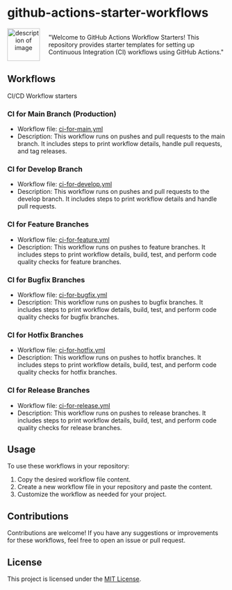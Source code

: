 # github-actions-starter-workflows

<div style="display: flex; align-items: center;">
    <div style="flex-shrink: 0; margin-right: 20px; text-align: center;">
        <img src="https://avatars.githubusercontent.com/u/164061086?v=4" alt="description of image" width="75" height="75">
    </div>
    <div>
        "Welcome to GitHub Actions Workflow Starters! This repository provides starter templates for setting up Continuous Integration (CI) workflows using GitHub Actions."
    </div>
</div>

## Workflows

CI/CD Workflow starters

### CI for Main Branch (Production)

- Workflow file: [ci-for-main.yml](.github/workflows/ci-for-main.yml)
- Description: This workflow runs on pushes and pull requests to the main branch. It includes steps to print workflow details, handle pull requests, and tag releases.

### CI for Develop Branch

- Workflow file: [ci-for-develop.yml](.github/workflows/ci-for-develop.yml)
- Description: This workflow runs on pushes and pull requests to the develop branch. It includes steps to print workflow details and handle pull requests.

### CI for Feature Branches

- Workflow file: [ci-for-feature.yml](.github/workflows/ci-for-feature.yml)
- Description: This workflow runs on pushes to feature branches. It includes steps to print workflow details, build, test, and perform code quality checks for feature branches.

### CI for Bugfix Branches

- Workflow file: [ci-for-bugfix.yml](.github/workflows/ci-for-bugfix.yml)
- Description: This workflow runs on pushes to bugfix branches. It includes steps to print workflow details, build, test, and perform code quality checks for bugfix branches.

### CI for Hotfix Branches

- Workflow file: [ci-for-hotfix.yml](.github/workflows/ci-for-hotfix.yml)
- Description: This workflow runs on pushes to hotfix branches. It includes steps to print workflow details, build, test, and perform code quality checks for hotfix branches.

### CI for Release Branches

- Workflow file: [ci-for-release.yml](.github/workflows/ci-for-release.yml)
- Description: This workflow runs on pushes to release branches. It includes steps to print workflow details, build, test, and perform code quality checks for release branches.

## Usage

To use these workflows in your repository:
1. Copy the desired workflow file content.
2. Create a new workflow file in your repository and paste the content.
3. Customize the workflow as needed for your project.

## Contributions

Contributions are welcome! If you have any suggestions or improvements for these workflows, feel free to open an issue or pull request.

## License

This project is licensed under the [MIT License](LICENSE).